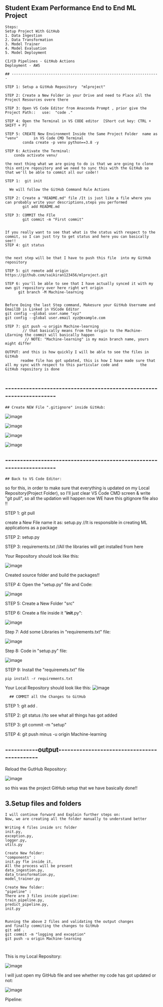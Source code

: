 ## Student Exam Performance End to End ML Project
```
Steps: 
Setup Project With GitHub
1. Data Ingestion
2. Data Transformation
3. Model Trainer
4. Model Evaluation
5. Model Deployment

CI/CD Pipelines - GitHub Actions
Deployment - AWS

## --------------------------------------------------------------------

STEP 1:	Setup a GitHub Repository  "mlproject"			

STEP 2: Create a New Folder in your Drive and need to Place all the Project Resources overe there

STEP 3: Open VS Code Editor from Anaconda Prompt , prior give the Project Path::   use:  "code ."

STEP 4: Open the Terminal in VS CODE editor  [Short cut key: CTRL + SHIFT + P]

STEP 5: CREATE New Environment Inside the Same Project Folder  name as "venv"		in VS Code CMD Terminal					
        conda create -p venv python==3.8 -y
          
STEP 6: Activate the Terminal:    
	conda activate venv/

the next thing what we are going to do is that we are going to clone this entire repository and we need to sync this with the GitHub so that we'll be able to commit all our code!!

STEP 1:  git init

  We will follow the GitHub Command Rule Actions

STEP 2: Create a "README.md" file /It is just like a file where you can probably write your descriptions,steps you performed
        git add README.md

STEP 3: COMMIT the FIle
        git commit -m "First commit"
        
        
If you really want to see that what is the status with respect to the commit, so I can just try to get status and here you can basically see!!
STEP 4: git status


the next step will be that I have to push this file  into my GitHub repository

STEP 5: git remote add origin https://github.com/saikiran123456/mlproject.git

STEP 6: you'll be able to see that I have actually synced it with my own git repository over here right wrt origin 
      git branch -M Machine-learning 


Before Doing the last Step command, Makesure your GitHub Username and EmailID is Linked in VSCode Editor
git config --global user.name "xyz"				
git config --global user.email xyz@example.com				

STEP 7: git push -u origin Machine-learning		
        // that basically means from the origin to the Machine-LEarning the commit will basically happen
         // NOTE: "Machine-learning" is my main branch name, yours might differ
         
OUTPUT:	and this is how quickly I will be able to see the files in GitHub 
       readme file has got updated, this is how I have made sure that all my sync with respect to this particular code and          the GitHub repository is done
         
```
        
## --------------------------------------------------------------------        
        
	## Create NEW File ".gitignore" inside GitHub:

![image](https://user-images.githubusercontent.com/37768258/224252446-2228bd91-b973-4f0d-b046-7a6f1b27427e.png)

![image](https://user-images.githubusercontent.com/37768258/224252478-2eca5551-7722-4bd1-bc14-a10d4a94346a.png)

![image](https://user-images.githubusercontent.com/37768258/224252509-3e36065a-41b3-4f70-8084-9bf8951a3d1d.png)

![image](https://user-images.githubusercontent.com/37768258/224252556-104d8211-8f07-4350-be55-953967e1d195.png)


## --------------------------------------------------------------------


    ## Back to VS Code Editor:

so for this, in order to make sure that everything is updated on my Local Repository(Project Folder), so I'll just clear VS Code CMD screen & write "git pull", so all the updation will happen now WE have this gitignore file also !!

STEP 1: git pull
 
create a New File name it as: setup.py  //It is responsible in creating ML applications as a package

STEP 2: setup.py

STEP 3: requirements.txt	//All the libraries will get installed from here

Your Repository should look like this:

![image](https://user-images.githubusercontent.com/37768258/224260905-cd61b1af-221c-46f3-ad34-9f8f1d6ce7e3.png)

Created source folder and build the packages!!

STEP 4: Open the "setup.py" file and Code:

![image](https://user-images.githubusercontent.com/37768258/224261160-0f39a9df-f21c-47d5-9805-1a221b10b1d3.png)
						

STEP 5: Create a New Folder "src"

STEP 6: Create a file inside it "__init__.py":

![image](https://user-images.githubusercontent.com/37768258/224261299-9aa721dd-676f-4b20-b690-72a4514fe172.png)


Step 7: Add some Libraries in "requirements.txt" file:

![image](https://user-images.githubusercontent.com/37768258/224261434-f39b38ba-6360-4f8a-be1a-1b97b3f24ffa.png)



Step 8: Code in "setup.py" file:


![image](https://user-images.githubusercontent.com/37768258/224261680-fb8ba033-81f3-411f-9387-8ea9e8cce053.png)


STEP 9:  Install the "requiremets.txt" file

	pip install -r requirements.txt	
	

Your Local Repository should look like this:
![image](https://user-images.githubusercontent.com/37768258/224261990-0dfb7521-b35e-47ec-a5cd-dd74c290945c.png)

   
   
      ## COMMIT all the Changes to GitHub
      
STEP 1:   git add .

STEP 2: git status     //to see what all things has got added

STEP 3:  git commit -m "setup"

STEP 4: git push minus -u origin Machine-learning 

## -----------output--------------------------------------------

  Reload the GutHub Repository:
  
![image](https://user-images.githubusercontent.com/37768258/224262606-d51f6514-03f0-423d-b9aa-af2ce1d9b8d8.png)

so this was the project GitHub setup that we have basically done!!

## 3.Setup files and folders
```
I will continue forward and Explain further steps on: 
Now, we are creating all the folder manually to understand better

Writing 4 files inside src folder
init.py,
exception.py, 
logger.py, 
utils.py 

Create New folder: 
"components" : 
init.py fle inside it, 
All the process will be present
data_ingestion.py, 
data_transformation.py, 
model_trainer.py

Create New folder: 
"pipeline" :
There are 3 files inside pipeline: 
train_pipeline.py, 
predict_pipeline.py, 
init.py				

	  
Running the above 2 files and validating the output changes
and finally commiting the changes to GitHub
git add .
git commit -m "logging and exception"
git push -u origin Machine-learning



```
This is my Local Repository:

![image](https://user-images.githubusercontent.com/37768258/224270494-fc6bea93-5337-4f79-92ea-c71ad6781d06.png)

I will just open my GitHub file and see whether my code has got updated or not:

![image](https://user-images.githubusercontent.com/37768258/224270571-6a71b231-cb36-454f-9c28-8e6ade97281a.png)

Pipeline:
	     

